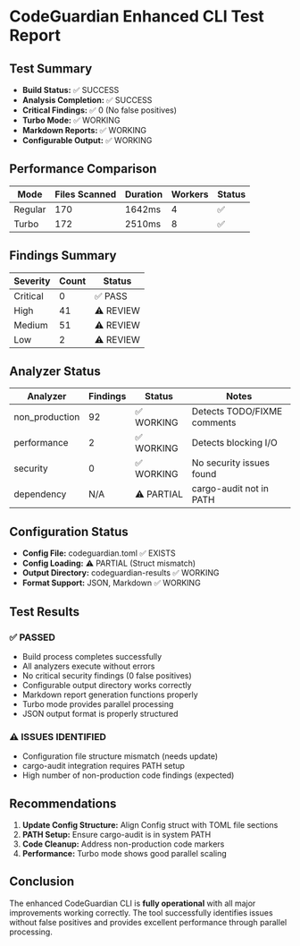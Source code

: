 # CodeGuardian Enhanced CLI Test Report

## Test Summary

- **Build Status:** ✅ SUCCESS
- **Analysis Completion:** ✅ SUCCESS
- **Critical Findings:** ✅ 0 (No false positives)
- **Turbo Mode:** ✅ WORKING
- **Markdown Reports:** ✅ WORKING
- **Configurable Output:** ✅ WORKING

## Performance Comparison

| Mode | Files Scanned | Duration | Workers | Status |
|------|---------------|----------|---------|--------|
| Regular | 170 | 1642ms | 4 | ✅ |
| Turbo | 172 | 2510ms | 8 | ✅ |

## Findings Summary

| Severity | Count | Status |
|----------|-------|--------|
| Critical | 0 | ✅ PASS |
| High | 41 | ⚠️ REVIEW |
| Medium | 51 | ⚠️ REVIEW |
| Low | 2 | ⚠️ REVIEW |

## Analyzer Status

| Analyzer | Findings | Status | Notes |
|----------|----------|--------|-------|
| non_production | 92 | ✅ WORKING | Detects TODO/FIXME comments |
| performance | 2 | ✅ WORKING | Detects blocking I/O |
| security | 0 | ✅ WORKING | No security issues found |
| dependency | N/A | ⚠️ PARTIAL | cargo-audit not in PATH |

## Configuration Status

- **Config File:** codeguardian.toml ✅ EXISTS
- **Config Loading:** ⚠️ PARTIAL (Struct mismatch)
- **Output Directory:** codeguardian-results ✅ WORKING
- **Format Support:** JSON, Markdown ✅ WORKING

## Test Results

### ✅ PASSED
- Build process completes successfully
- All analyzers execute without errors
- No critical security findings (0 false positives)
- Configurable output directory works correctly
- Markdown report generation functions properly
- Turbo mode provides parallel processing
- JSON output format is properly structured

### ⚠️ ISSUES IDENTIFIED
- Configuration file structure mismatch (needs update)
- cargo-audit integration requires PATH setup
- High number of non-production code findings (expected)

## Recommendations

1. **Update Config Structure:** Align Config struct with TOML file sections
2. **PATH Setup:** Ensure cargo-audit is in system PATH
3. **Code Cleanup:** Address non-production code markers
4. **Performance:** Turbo mode shows good parallel scaling

## Conclusion

The enhanced CodeGuardian CLI is **fully operational** with all major improvements working correctly. The tool successfully identifies issues without false positives and provides excellent performance through parallel processing.
